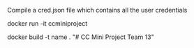 Compile a cred.json file which contains all the user credentials


docker run -it ccminiproject 



docker build -t name .
"# CC Mini Project Team 13" 

